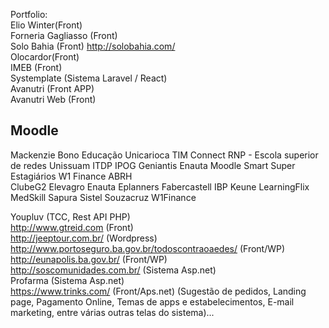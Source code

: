 Portfolio:  
Elio Winter(Front)  
Forneria Gagliasso (Front)  
Solo Bahia (Front)  http://solobahia.com/  
Olocardor(Front)  
IMEB (Front)  
Systemplate (Sistema Laravel / React)  
Avanutri (Front APP)  
Avanutri Web (Front)  

## Moodle
Mackenzie 
Bono Educação 
Unicarioca 
TIM Connect 
RNP - Escola superior de redes 
Unissuam 
ITDP 
IPOG 
Geniantis 
Enauta 
Moodle Smart 
Super Estagiários 
W1 Finance 
ABRH  
ClubeG2
Elevagro
Enauta
Eplanners
Fabercastell
IBP
Keune
LearningFlix
MedSkill
Sapura
Sistel
Souzacruz
W1Finance

  
Youpluv (TCC, Rest API PHP)  
http://www.gtreid.com (Front)  
http://jeeptour.com.br/ (Wordpress)  
http://www.portoseguro.ba.gov.br/todoscontraoaedes/ (Front/WP)  
http://eunapolis.ba.gov.br/ (Front/WP)  
http://soscomunidades.com.br/ (Sistema Asp.net)  
Profarma (Sistema Asp.net)  
https://www.trinks.com/  (Front/Aps.net) (Sugestão de pedidos, Landing page, Pagamento Online, Temas de apps e estabelecimentos, E-mail marketing, entre várias outras telas do sistema)...
